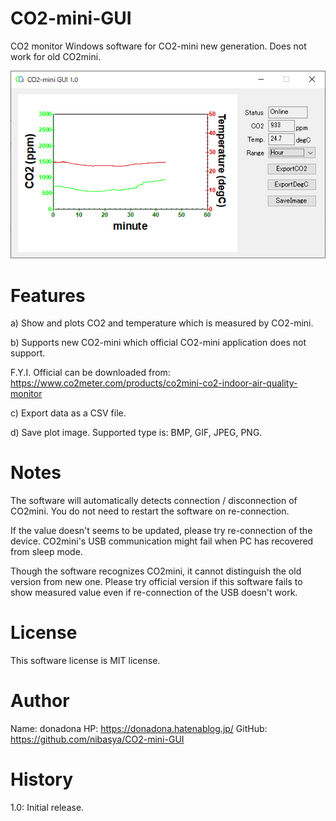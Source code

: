 # CO2-mini-GUI
CO2 monitor Windows software for CO2-mini new generation. Does not work for old CO2mini.

![CO2-mini-GUI image](https://github.com/nibasya/CO2-mini-GUI/blob/main/Images/TopImage.png?raw=true)

# Features
a) Show and plots CO2 and temperature which is measured by CO2-mini.

b) Supports new CO2-mini which official CO2-mini application does not support.

   F.Y.I. Official can be downloaded from: https://www.co2meter.com/products/co2mini-co2-indoor-air-quality-monitor
   
c) Export data as a CSV file.

d) Save plot image. Supported type is: BMP, GIF, JPEG, PNG.

# Notes
The software will automatically detects connection / disconnection of CO2mini. You do not need to restart the software on re-connection.

If the value doesn't seems to be updated, please try re-connection of the device. CO2mini's USB communication might fail when PC has recovered from sleep mode.

Though the software recognizes CO2mini, it cannot distinguish the old version from new one. Please try official version if this software fails to show measured value even if re-connection of the USB doesn't work.

# License
This software license is MIT license.

# Author
Name: donadona
HP: https://donadona.hatenablog.jp/
GitHub: https://github.com/nibasya/CO2-mini-GUI

# History
1.0: Initial release.
